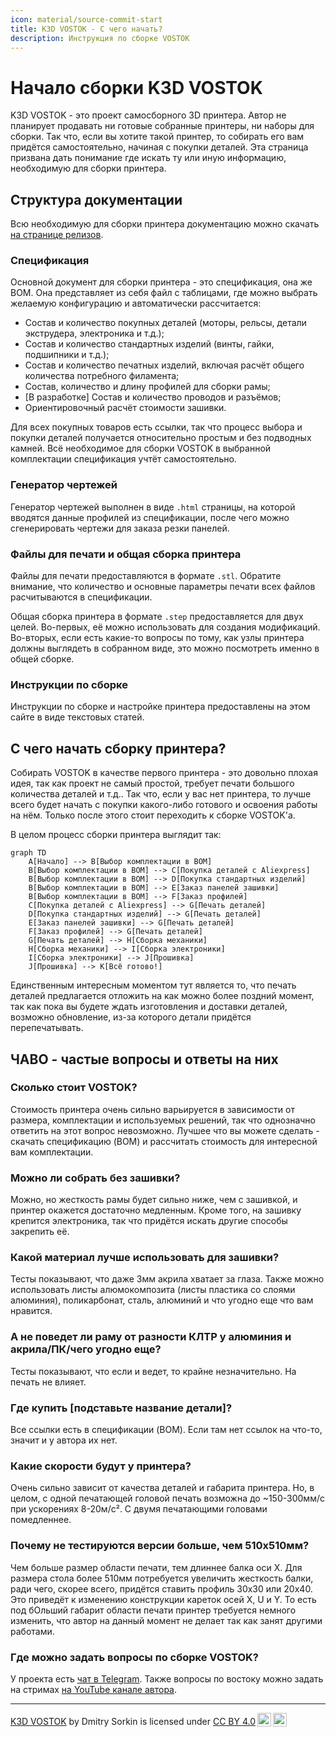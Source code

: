```yaml
---
icon: material/source-commit-start
title: K3D VOSTOK - С чего начать?
description: Инструкция по сборке VOSTOK
---
```


# Начало сборки K3D VOSTOK

K3D VOSTOK - это проект самосборного 3D принтера. Автор не планирует продавать ни готовые собранные принтеры, ни наборы для сборки. Так что, если вы хотите такой принтер, то собирать его вам придётся самостоятельно, начиная с покупки деталей. Эта страница призвана дать понимание где искать ту или иную информацию, необходимую для сборки принтера.

## Структура документации

Всю необходимую для сборки принтера документацию можно скачать [на странице релизов](./releases.md).

### Спецификация

Основной документ для сборки принтера - это спецификация, она же BOM. Она представляет из себя файл с таблицами, где можно выбрать желаемую конфигурацию и автоматически рассчитается:

- Состав и количество покупных деталей (моторы, рельсы, детали экструдера, электроника и т.д.);
- Состав и количество стандартных изделий (винты, гайки, подшипники и т.д.);
- Состав и количество печатных изделий, включая расчёт общего количества потребного филамента;
- Состав, количество и длину профилей для сборки рамы;
- [В разработке] Состав и количество проводов и разъёмов;
- Ориентировочный расчёт стоимости зашивки.

Для всех покупных товаров есть ссылки, так что процесс выбора и покупки деталей получается относительно простым и без подводных камней. Всё необходимое для сборки VOSTOK в выбранной комплектации спецификация учтёт самостоятельно.

### Генератор чертежей

Генератор чертежей выполнен в виде `.html` страницы, на которой вводятся данные профилей из спецификации, после чего можно сгенерировать чертежи для заказа резки панелей.

### Файлы для печати и общая сборка принтера

Файлы для печати предоставляются в формате `.stl`. Обратите внимание, что количество и основные параметры печати всех файлов расчитываются в спецификации.

Общая сборка принтера в формате `.step` предоставляется для двух целей. Во-первых, её можно использовать для создания модификаций. Во-вторых, если есть какие-то вопросы по тому, как узлы принтера должны выглядеть в собранном виде, это можно посмотреть именно в общей сборке.

### Инструкции по сборке

Инструкции по сборке и настройке принтера предоставлены на этом сайте в виде текстовых статей. 

## С чего начать сборку принтера?

Собирать VOSTOK в качестве первого принтера - это довольно плохая идея, так как проект не самый простой, требует печати большого количества деталей и т.д.. Так что, если у вас нет принтера, то лучше всего будет начать с покупки какого-либо готового и освоения работы на нём. Только после этого стоит переходить к сборке VOSTOK'а. 

В целом процесс сборки принтера выглядит так:

``` mermaid
graph TD
    A[Начало] --> B[Выбор комплектации в BOM]
    B[Выбор комплектации в BOM] --> C[Покупка деталей с Aliexpress]
    B[Выбор комплектации в BOM] --> D[Покупка стандартных изделий]
    B[Выбор комплектации в BOM] --> E[Заказ панелей зашивки]
    B[Выбор комплектации в BOM] --> F[Заказ профилей]
    C[Покупка деталей с Aliexpress] --> G[Печать деталей]
    D[Покупка стандартных изделий] --> G[Печать деталей]
    E[Заказ панелей зашивки] --> G[Печать деталей]
    F[Заказ профилей] --> G[Печать деталей]
    G[Печать деталей] --> H[Сборка механики]
    H[Сборка механики] --> I[Сборка электроники]
    I[Сборка электроники] --> J[Прошивка]
    J[Прошивка] --> K[Всё готово!]
```

Единственным интересным моментом тут является то, что печать деталей предлагается отложить на как можно более поздний момент, так как пока вы будете ждать изготовления и доставки деталей, возможно обновление, из-за которого детали придётся перепечатывать.

## ЧАВО - частые вопросы и ответы на них

### Сколько стоит VOSTOK?

Стоимость принтера очень сильно варьируется в зависимости от размера, комплектации и используемых решений, так что однозначно ответить на этот вопрос невозможно. Лучшее что вы можете сделать - скачать спецификацию (BOM) и рассчитать стоимость для интересной вам комплектации.

### Можно ли собрать без зашивки?

Можно, но жесткость рамы будет сильно ниже, чем с зашивкой, и принтер окажется достаточно медленным. Кроме того, на зашивку крепится электроника, так что придётся искать другие способы закрепить её.

### Какой материал лучше использовать для зашивки?

Тесты показывают, что даже 3мм акрила хватает за глаза. Также можно использовать листы алюмокомпозита (листы пластика со слоями алюминия), поликарбонат, сталь, алюминий и что угодно еще что вам нравится.

### А не поведет ли раму от разности КЛТР у алюминия и акрила/ПК/чего угодно еще?

Тесты показывают, что если и ведет, то крайне незначительно. На печать не влияет.

### Где купить [подставьте название детали]?

Все ссылки есть в спецификации (BOM). Если там нет ссылок на что-то, значит и у автора их нет.

### Какие скорости будут у принтера?

Очень сильно зависит от качества деталей и габарита принтера. Но, в целом, с одной печатающей головой печать возможна до ~150-300мм/с при ускорениях 8-20м/с². С двумя печатающими головами помедленнее.

### Почему не тестируются версии больше, чем 510х510мм?

Чем больше размер области печати, тем длиннее балка оси X. Для размера стола более 510мм потребуется увеличить жесткость балки, ради чего, скорее всего, придётся ставить профиль 30х30 или 20х40. Это приведёт к изменению конструкции кареток осей X, U и Y. То есть под бОльший габарит области печати принтер требуется немного изменить, что автор на данный момент не делает так как занят другими работами.

### Где можно задать вопросы по сборке VOSTOK?

У проекта есть [чат в Telegram](https://t.me/k3d_vostok). Также вопросы по востоку можно задать на стримах [на YouTube канале автора](https://www.youtube.com/@SorkinDmitry).

---

<p xmlns:cc="http://creativecommons.org/ns#" xmlns:dct="http://purl.org/dc/terms/"><a property="dct:title" rel="cc:attributionURL" href="https://k3d.tech/vostok/">K3D VOSTOK</a> by <span property="cc:attributionName">Dmitry Sorkin</span> is licensed under <a href="http://creativecommons.org/licenses/by/4.0/?ref=chooser-v1" target="_blank" rel="license noopener noreferrer" style="display:inline-block;">CC BY 4.0<img style="height:22px!important;margin-left:3px;vertical-align:text-bottom;" src="https://mirrors.creativecommons.org/presskit/icons/cc.svg?ref=chooser-v1"><img style="height:22px!important;margin-left:3px;vertical-align:text-bottom;" src="https://mirrors.creativecommons.org/presskit/icons/by.svg?ref=chooser-v1"></a></p>